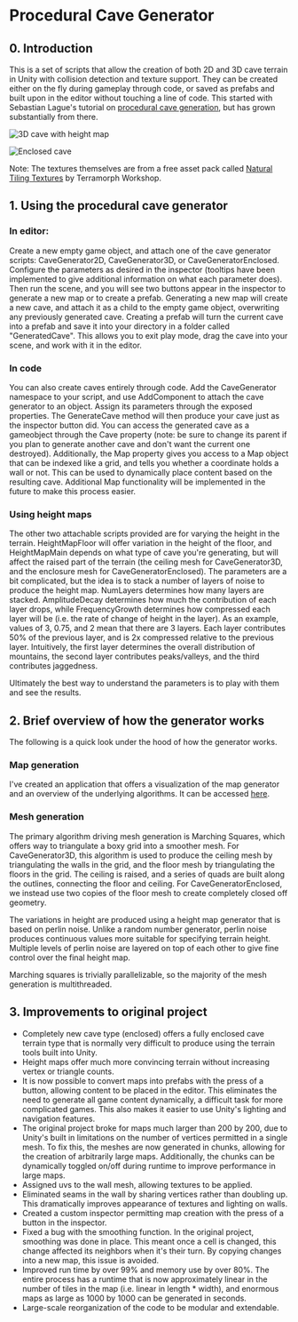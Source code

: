 # Procedural Cave Generator

## 0. Introduction

This is a set of scripts that allow the creation of both 2D and 3D cave terrain in Unity with collision detection and texture support. They can be created either on the fly during gameplay through code, or saved as prefabs and built upon in the editor without touching a line of code. This started with Sebastian Lague's tutorial on [procedural cave generation](https://www.youtube.com/watch?v=v7yyZZjF1z4&list=PLFt_AvWsXl0eZgMK_DT5_biRkWXftAOf9), but has grown substantially from there. 

![3D cave with height map](http://i.imgur.com/c2aGDLO.jpg)

![Enclosed cave](http://i.imgur.com/ktE29Pv.jpg)

Note: The textures themselves are from a free asset pack called [Natural Tiling Textures](https://www.assetstore.unity3d.com/en/#!/content/35173) by Terramorph Workshop. 

## 1. Using the procedural cave generator

### In editor:

Create a new empty game object, and attach one of the cave generator scripts: CaveGenerator2D, CaveGenerator3D, or CaveGeneratorEnclosed. Configure the parameters as desired in the inspector (tooltips have been implemented to give additional information on what each parameter does). Then run the scene, and you will see two buttons appear in the inspector to generate a new map or to create a prefab. Generating a new map will create a new cave, and attach it as a child to the empty game object, overwriting any previously generated cave. Creating a prefab will turn the current cave into a prefab and save it into your directory in a folder called "GeneratedCave". This allows you to exit play mode, drag the cave into your scene, and work with it in the editor. 

### In code

You can also create caves entirely through code. Add the CaveGenerator namespace to your script, and use AddComponent to attach the cave generator to an object. Assign its parameters through the exposed properties. The GenerateCave method will then produce your cave just as the inspector button did. You can access the generated cave as a gameobject through the Cave property (note: be sure to change its parent if you plan to generate another cave and don't want the current one destroyed). Additionally, the Map property gives you access to a Map object that can be indexed like a grid, and tells you whether a coordinate holds a wall or not. This can be used to dynamically place content based on the resulting cave. Additional Map functionality will be implemented in the future to make this process easier. 

### Using height maps

The other two attachable scripts provided are for varying the height in the terrain. HeightMapFloor will offer variation in the height of the floor, and HeightMapMain depends on what type of cave you're generating, but will affect the raised part of the terrain (the ceiling mesh for CaveGenerator3D, and the enclosure mesh for CaveGeneratorEnclosed). The parameters are a bit complicated, but the idea is to stack a number of layers of noise to produce the height map. NumLayers determines how many layers are stacked. AmplitudeDecay determines how much the contribution of each layer drops, while FrequencyGrowth determines how compressed each layer will be (i.e. the rate of change of height in the layer). As an example, values of 3, 0.75, and 2 mean that there are 3 layers. Each layer contributes 50% of the previous layer, and is 2x compressed relative to the previous layer. Intuitively, the first layer determines the overall distribution of mountains, the second layer contributes peaks/valleys, and the third contributes jaggedness. 

Ultimately the best way to understand the parameters is to play with them and see the results.
  
## 2. Brief overview of how the generator works

The following is a quick look under the hood of how the generator works.

### Map generation

I've created an application that offers a visualization of the map generator and an overview of the underlying algorithms. It can be accessed [here](https://mapgenerator.azurewebsites.net/).

### Mesh generation

The primary algorithm driving mesh generation is Marching Squares, which offers way to triangulate a boxy grid into a smoother mesh. For CaveGenerator3D, this algorithm is used to produce the ceiling mesh by triangulating the walls in the grid, and the floor mesh by triangulating the floors in the grid. The ceiling is raised, and a series of quads are built along the outlines, connecting the floor and ceiling. For CaveGeneratorEnclosed, we instead use two copies of the floor mesh to create completely closed off geometry. 

The variations in height are produced using a height map generator that is based on perlin noise. Unlike a random number generator, perlin noise produces continuous values more suitable for specifying terrain height. Multiple levels of perlin noise are layered on top of each other to give fine control over the final height map. 

Marching squares is trivially parallelizable, so the majority of the mesh generation is multithreaded.

## 3. Improvements to original project

* Completely new cave type (enclosed) offers a fully enclosed cave terrain type that is normally very difficult to produce using the terrain tools built into Unity. 
* Height maps offer much more convincing terrain without increasing vertex or triangle counts. 
* It is now possible to convert maps into prefabs with the press of a button, allowing content to be placed in the editor. This eliminates the need to generate all game content dynamically, a difficult task for more complicated games. This also makes it easier to use Unity's lighting and navigation features. 
* The original project broke for maps much larger than 200 by 200, due to Unity's built in limitations on the number of vertices permitted in a single mesh. To fix this, the meshes are now generated in chunks, allowing for the creation of arbitrarily large maps. Additionally, the chunks can be dynamically toggled on/off during runtime to improve performance in large maps.
* Assigned uvs to the wall mesh, allowing textures to be applied. 
* Eliminated seams in the wall by sharing vertices rather than doubling up. This dramatically improves appearance of textures and lighting on walls.
* Created a custom inspector permitting map creation with the press of a button in the inspector. 
* Fixed a bug with the smoothing function. In the original project, smoothing was done in place. This meant once a cell is changed, this change affected its neighbors when it's their turn. By copying changes into a new map, this issue is avoided.
* Improved run time by over 99% and memory use by over 80%. The entire process has a runtime that is now approximately linear in the number of tiles in the map (i.e. linear in length * width), and enormous maps as large as 1000 by 1000 can be generated in seconds. 
* Large-scale reorganization of the code to be modular and extendable. 
